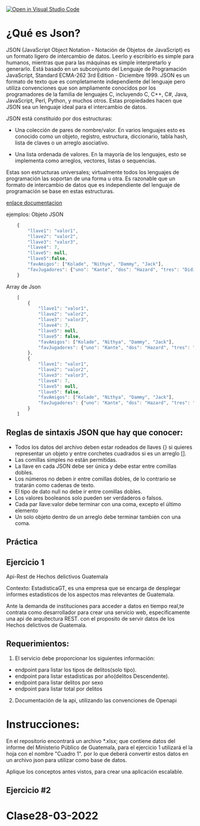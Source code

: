 [![Open in Visual Studio Code](https://classroom.github.com/assets/open-in-vscode-f059dc9a6f8d3a56e377f745f24479a46679e63a5d9fe6f495e02850cd0d8118.svg)](https://classroom.github.com/online_ide?assignment_repo_id=7454057&assignment_repo_type=AssignmentRepo)
# ¿Qué es Json?

JSON (JavaScript Object Notation - Notación de Objetos de JavaScript) es un formato ligero de intercambio de datos. Leerlo y escribirlo es simple para humanos, mientras que para las máquinas es simple interpretarlo y generarlo. Está basado en un subconjunto del Lenguaje de Programación JavaScript, Standard ECMA-262 3rd Edition - Diciembre 1999. JSON es un formato de texto que es completamente independiente del lenguaje pero utiliza convenciones que son ampliamente conocidos por los programadores de la familia de lenguajes C, incluyendo C, C++, C#, Java, JavaScript, Perl, Python, y muchos otros. Estas propiedades hacen que JSON sea un lenguaje ideal para el intercambio de datos.

JSON está constituído por dos estructuras:

- Una colección de pares de nombre/valor. En varios lenguajes esto es conocido como un objeto, registro, estructura, diccionario, tabla hash, lista de claves o un arreglo asociativo.


- Una lista ordenada de valores. En la mayoría de los lenguajes, esto se implementa como arreglos, vectores, listas o sequencias.

Estas son estructuras universales; virtualmente todos los lenguajes de programación las soportan de una forma u otra. Es razonable que un formato de intercambio de datos que es independiente del lenguaje de programación se base en estas estructuras.

[enlace documentacion](https://www.json.org/json-es.html)

ejemplos:
Objeto JSON
```javascript
    {
        "llave1": "valor1",
        "llave2": "valor2",
        "llave3": "valor3",
        "llave4": 7,
        "llave5": null,
        "llave5":false,
        "favAmigos": ["Kolade", "Nithya", "Dammy", "Jack"],
        "favJugadores": {"uno": "Kante", "dos": "Hazard", "tres": "Didier"}
    }
```
Array de Json
```javascript
    [
        {
            "llave1": "valor1",
            "llave2": "valor2",
            "llave3": "valor3",
            "llave4": 7,
            "llave5": null,
            "llave5": false,
            "favAmigos": ["Kolade", "Nithya", "Dammy", "Jack"],
            "favJugadores": {"uno": "Kante", "dos": "Hazard", "tres": "Didier"}
        },
        {
            "llave1": "valor1",
            "llave2": "valor2",
            "llave3": "valor3",
            "llave4": 7,
            "llave5": null,
            "llave5": false,
            "favAmigos": ["Kolade", "Nithya", "Dammy", "Jack"],
            "favJugadores": {"uno": "Kante", "dos": "Hazard", "tres": "Didier"}
        }
    ]
```


## Reglas de sintaxis JSON que hay que conocer:
- Todos los datos del archivo deben estar rodeados de llaves {} si quieres representar un objeto y entre corchetes cuadrados si es un arreglo [].
- Las comillas simples no están permitidas.
- La llave en cada JSON debe ser única y debe estar entre comillas dobles.
- Los números no deben ir entre comillas dobles, de lo contrario se tratarán como cadenas de texto.
- El tipo de dato null no debe ir entre comillas dobles.
- Los valores booleanos solo pueden ser verdaderos o falsos.
- Cada par llave:valor debe terminar con una coma, excepto el último elemento
- Un solo objeto dentro de un arreglo debe terminar también con una coma.



## Práctica

## Ejercicio 1
Api-Rest de Hechos delictivos Guatemala

Contexto:
EstadisticaGT, es una empresa que se encarga de desplegar informes estadisticos de los aspectos mas relevantes de Guatemala.

Ante la demanda de instituciones para acceder a datos en tiempo real,te contrata como desarrollador para crear una servicio web, especificamente una api de arquitectura REST. con el proposito de servir datos de los Hechos delictivos de Guatemala. 

## Requerimientos:

1. El servicio debe proporcionar los siguientes información:
- endpoint para listar los tipos de delitos(solo tipo).
- endpoint para listar estadisticas por año(delitos Descendente).
- endpoint para listar delitos por sexo
- endpoint para listar total por delitos

2. Documentación de la api, utilizando las convenciones de Openapi 

# Instrucciones:
En el repositorio encontrará un archivo *.xlsx; que contiene datos del informe del Ministerio Público de Guatemala, para el ejercicio 1 utilizará el la hoja con el nombre "Cuadro 1". por lo que deberá convertir estos datos en un archivo json para utilizar como base de datos.

Aplique los conceptos antes vistos, para crear una aplicación escalable.

## Ejercicio #2

# Clase28-03-2022
